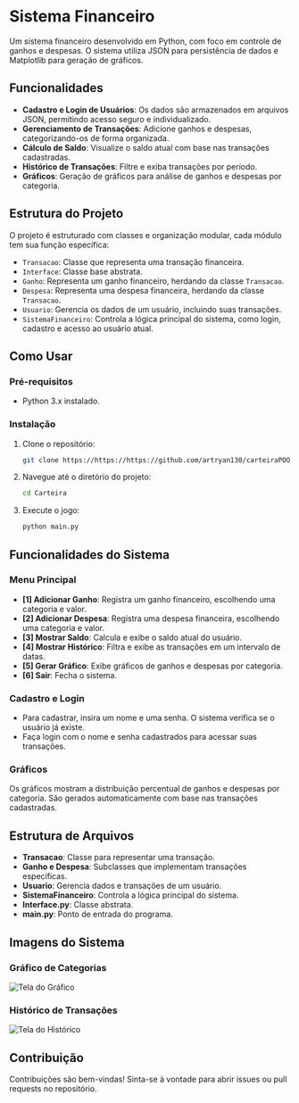 # Sistema Financeiro

Um sistema financeiro desenvolvido em Python, com foco em controle de ganhos e despesas. O sistema utiliza JSON para persistência de dados e Matplotlib para geração de gráficos.

## Funcionalidades

- **Cadastro e Login de Usuários**: Os dados são armazenados em arquivos JSON, permitindo acesso seguro e individualizado.
- **Gerenciamento de Transações**: Adicione ganhos e despesas, categorizando-os de forma organizada.
- **Cálculo de Saldo**: Visualize o saldo atual com base nas transações cadastradas.
- **Histórico de Transações**: Filtre e exiba transações por período.
- **Gráficos**: Geração de gráficos para análise de ganhos e despesas por categoria.

## Estrutura do Projeto

O projeto é estruturado com classes e organização modular, cada módulo tem sua função específica:

- `Transacao`: Classe que representa uma transação financeira.
- `Interface`: Classe base abstrata.
- `Ganho`: Representa um ganho financeiro, herdando da classe `Transacao`.
- `Despesa`: Representa uma despesa financeira, herdando da classe `Transacao`.
- `Usuario`: Gerencia os dados de um usuário, incluindo suas transações.
- `SistemaFinanceiro`: Controla a lógica principal do sistema, como login, cadastro e acesso ao usuário atual.

## Como Usar

### Pré-requisitos

- Python 3.x instalado.

### Instalação

1. Clone o repositório:
   ```bash
   git clone https://https://https://github.com/artryan130/carteiraPOO

2. Navegue até o diretório do projeto:
   ```bash
   cd Carteira

3. Execute o jogo:
   ```bash
   python main.py


## Funcionalidades do Sistema

### Menu Principal

- **[1] Adicionar Ganho**: Registra um ganho financeiro, escolhendo uma categoria e valor.
- **[2] Adicionar Despesa**: Registra uma despesa financeira, escolhendo uma categoria e valor.
- **[3] Mostrar Saldo**: Calcula e exibe o saldo atual do usuário.
- **[4] Mostrar Histórico**: Filtra e exibe as transações em um intervalo de datas.
- **[5] Gerar Gráfico**: Exibe gráficos de ganhos e despesas por categoria.
- **[6] Sair**: Fecha o sistema.

### Cadastro e Login

- Para cadastrar, insira um nome e uma senha. O sistema verifica se o usuário já existe.
- Faça login com o nome e senha cadastrados para acessar suas transações.

### Gráficos

Os gráficos mostram a distribuição percentual de ganhos e despesas por categoria. São gerados automaticamente com base nas transações cadastradas.

## Estrutura de Arquivos

- **Transacao**: Classe para representar uma transação.
- **Ganho e Despesa**: Subclasses que implementam transações específicas.
- **Usuario**: Gerencia dados e transações de um usuário.
- **SistemaFinanceiro**: Controla a lógica principal do sistema.
- **Interface.py**: Classe abstrata.
- **main.py**: Ponto de entrada do programa.

## Imagens do Sistema

### Gráfico de Categorias

![Tela do Gráfico](images/graficos.png)

### Histórico de Transações

![Tela do Histórico](images/historico.png)

## Contribuição

Contribuições são bem-vindas! Sinta-se à vontade para abrir issues ou pull requests no repositório.
